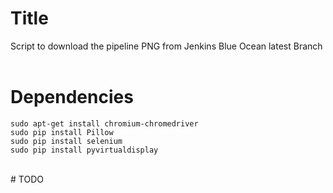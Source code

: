 # Title<br>
Script to download the pipeline PNG from Jenkins Blue Ocean latest Branch<br>
<br>
# Dependencies<br>
```
sudo apt-get install chromium-chromedriver
sudo pip install Pillow
sudo pip install selenium
sudo pip install pyvirtualdisplay
```
<br>
# TODO<br>


